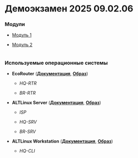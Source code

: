 # Демоэкзамен 2025 09.02.06

### Модули
- [Модуль 1](https://github.com/Vafla1/Demo2025A/tree/main/module%E2%84%961)
  
- [Модуль 2](https://github.com/Vafla1/Demo2025A/tree/main/module%E2%84%962)
#

### Используемые операционные системы

- **EcoRouter** (**[Документация](https://docs.rdpin.ru/EcoRouter-UserGuide.pdf)**, **[Образ](https://disk.yandex.ru/d/_0GFwvAGVm4Iow)**)
   - *HQ-RTR*
   
   - *BR-RTR*

- **ALTLinux Server** (**[Документация](https://docs.altlinux.org/ru-RU/alt-server/10.1/html/alt-server/index.html)**, **[Образ](https://www.basealt.ru/alt-server/download)**)
   - *ISP*
   
   - *HQ-SRV*
   
   - *BR-SRV*

- **ALTLinux Workstation** (**[Документация](https://docs.altlinux.org/ru-RU/alt-workstation/10.1/html/alt-workstation/index.html)**, **[Образ](https://www.basealt.ru/alt-workstation/download)**)
   - *HQ-CLI*

#
